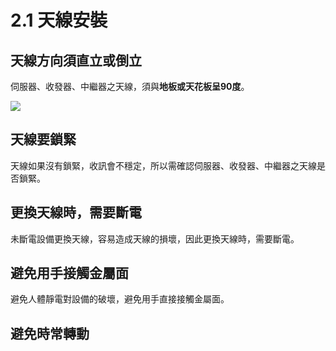 # 2.1 天線安裝

## 天線方向須直立或倒立 <a id="tian-zhi-li-huo-dao-li"></a>

伺服器、收發器、中繼器之天線，須與**地板或天花板呈90度**。

![](https://blobscdn.gitbook.com/v0/b/gitbook-28427.appspot.com/o/assets%2F-LUK0NeOtXlXnb73lPJb%2F-LVCYV854Tc40czafFsQ%2F-LVC_h6MYBd8oHyEc_lz%2F%E5%A4%A9%E7%B7%9A%E9%A0%88%E7%9B%B4%E7%AB%8B%E6%88%96%E5%80%92%E7%AB%8B.png?alt=media&token=94ced071-fe24-4225-863e-9d50ede2177a)

## 天線要鎖緊

天線如果沒有鎖緊，收訊會不穩定，所以需確認伺服器、收發器、中繼器之天線是否鎖緊。

## 更換天線時，需要斷電

未斷電設備更換天線，容易造成天線的損壞，因此更換天線時，需要斷電。

## 避免用手接觸金屬面

避免人體靜電對設備的破壞，避免用手直接接觸金屬面。

## 避免時常轉動

